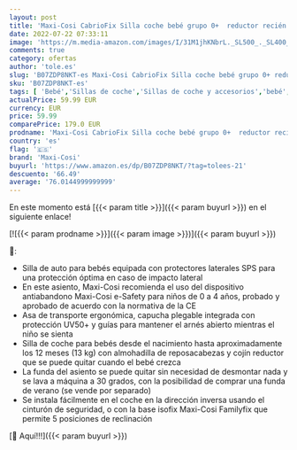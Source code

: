 ```yaml
---
layout: post
title: 'Maxi-Cosi CabrioFix Silla coche bebé grupo 0+  reductor recién nacidos  sistema de protección lateral  capota solar  portabebés 0-12 meses  0-13 kg   color Essential Black'
date: 2022-07-22 07:33:11
image: 'https://m.media-amazon.com/images/I/31M1jhKNbrL._SL500_._SL400_.jpg'
comments: true
category: ofertas
author: 'tole.es'
slug: 'B07ZDP8NKT-es Maxi-Cosi CabrioFix Silla coche bebé grupo 0+ reductor...'
sku: 'B07ZDP8NKT-es'
tags: [ 'Bebé','Sillas de coche','Sillas de coche y accesorios','bebé','maxi-cosi','nacido','portabebés','recién','🇪🇸', ]
actualPrice: 59.99 EUR
currency: EUR
price: 59.99
comparePrice: 179.0 EUR
prodname: 'Maxi-Cosi CabrioFix Silla coche bebé grupo 0+  reductor recién nacidos  sistema de protección lateral  capota solar  portabebés 0-12 meses  0-13 kg   color Essential Black'
country: 'es'
flag: '🇪🇸'
brand: 'Maxi-Cosi'
buyurl: 'https://www.amazon.es/dp/B07ZDP8NKT/?tag=tolees-21'
descuento: '66.49'
average: '76.0144999999999'
---
```


En este momento está [{{< param title >}}]({{< param buyurl >}}) en el siguiente enlace!

[![{{< param prodname >}}]({{< param image >}})]({{< param buyurl >}})

🔎:

- Silla de auto para bebés equipada con protectores laterales SPS para una protección óptima en caso de impacto lateral
- En este asiento, Maxi-Cosi recomienda el uso del dispositivo antiabandono Maxi-Cosi e-Safety para niños de 0 a 4 años, probado y aprobado de acuerdo con la normativa de la CE
- Asa de transporte ergonómica, capucha plegable integrada con protección UV50+ y guías para mantener el arnés abierto mientras el niño se sienta
- Silla de coche para bebés desde el nacimiento hasta aproximadamente los 12 meses (13 kg) con almohadilla de reposacabezas y cojín reductor que se puede quitar cuando el bebé crezca
- La funda del asiento se puede quitar sin necesidad de desmontar nada y se lava a máquina a 30 grados, con la posibilidad de comprar una funda de verano (se vende por separado)
- Se instala fácilmente en el coche en la dirección inversa usando el cinturón de seguridad, o con la base isofix Maxi-Cosi Familyfix que permite 5 posiciones de reclinación

[🛒 Aquí!!!]({{< param buyurl >}})

